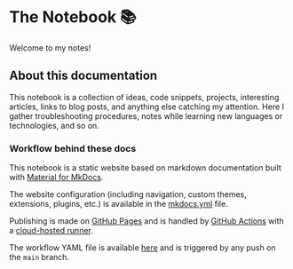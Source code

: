 # The Notebook :books:

Welcome to my notes!

## About this documentation

This notebook is a collection of ideas, code snippets, projects, interesting articles, links to blog posts, and anything else catching my attention. Here I gather troubleshooting procedures, notes while learning new languages or technologies, and so on. 

### Workflow behind these docs

This notebook is a static website based on markdown documentation built with [Material for MkDocs](https://squidfunk.github.io/mkdocs-material/).

The website configuration (including navigation, custom themes, extensions, plugins, etc.) is available in the [mkdocs.yml](https://github.com/sannae/the-notebook/blob/main/mkdocs.yml) file.

Publishing is made on [GitHub Pages](https://pages.github.com/) and is handled by [GitHub Actions](https://github.com/features/actions) with a [cloud-hosted runner](https://docs.github.com/en/actions/using-github-hosted-runners/about-github-hosted-runners). 

The workflow YAML file is available [here](https://github.com/sannae/the-notebook/blob/main/.github/workflows/ci.yaml) and is triggered by any push on the `main` branch.
